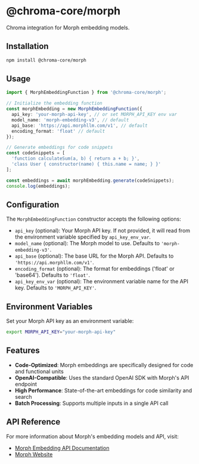# @chroma-core/morph

Chroma integration for Morph embedding models.

## Installation

```bash
npm install @chroma-core/morph
```

## Usage

```typescript
import { MorphEmbeddingFunction } from '@chroma-core/morph';

// Initialize the embedding function
const morphEmbedding = new MorphEmbeddingFunction({
  api_key: 'your-morph-api-key', // or set MORPH_API_KEY env var
  model_name: 'morph-embedding-v3', // default
  api_base: 'https://api.morphllm.com/v1', // default
  encoding_format: 'float' // default
});

// Generate embeddings for code snippets
const codeSnippets = [
  'function calculateSum(a, b) { return a + b; }',
  'class User { constructor(name) { this.name = name; } }'
];

const embeddings = await morphEmbedding.generate(codeSnippets);
console.log(embeddings);
```

## Configuration

The `MorphEmbeddingFunction` constructor accepts the following options:

- `api_key` (optional): Your Morph API key. If not provided, it will read from the environment variable specified by `api_key_env_var`.
- `model_name` (optional): The Morph model to use. Defaults to `'morph-embedding-v3'`.
- `api_base` (optional): The base URL for the Morph API. Defaults to `'https://api.morphllm.com/v1'`.
- `encoding_format` (optional): The format for embeddings ('float' or 'base64'). Defaults to `'float'`.
- `api_key_env_var` (optional): The environment variable name for the API key. Defaults to `'MORPH_API_KEY'`.

## Environment Variables

Set your Morph API key as an environment variable:

```bash
export MORPH_API_KEY="your-morph-api-key"
```

## Features

- **Code-Optimized**: Morph embeddings are specifically designed for code and functional units
- **OpenAI-Compatible**: Uses the standard OpenAI SDK with Morph's API endpoint
- **High Performance**: State-of-the-art embeddings for code similarity and search
- **Batch Processing**: Supports multiple inputs in a single API call

## API Reference

For more information about Morph's embedding models and API, visit:
- [Morph Embedding API Documentation](https://docs.morphllm.com/api-reference/endpoint/embedding)
- [Morph Website](https://morphllm.com/)